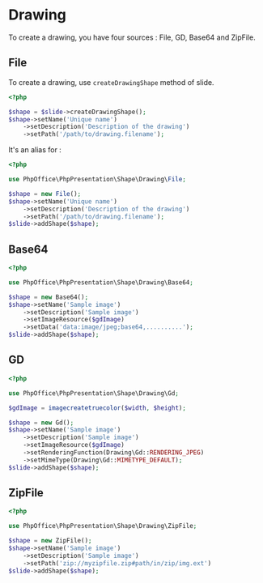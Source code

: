 # Drawing

To create a drawing, you have four sources : File, GD, Base64 and ZipFile.

## File

To create a drawing, use `createDrawingShape` method of slide.

``` php
<?php

$shape = $slide->createDrawingShape();
$shape->setName('Unique name')
    ->setDescription('Description of the drawing')
    ->setPath('/path/to/drawing.filename');
```

It's an alias for :

``` php
<?php

use PhpOffice\PhpPresentation\Shape\Drawing\File;

$shape = new File();
$shape->setName('Unique name')
    ->setDescription('Description of the drawing')
    ->setPath('/path/to/drawing.filename');
$slide->addShape($shape);
```

## Base64

``` php
<?php

use PhpOffice\PhpPresentation\Shape\Drawing\Base64;

$shape = new Base64();
$shape->setName('Sample image')
    ->setDescription('Sample image')
    ->setImageResource($gdImage)
    ->setData('data:image/jpeg;base64,..........');
$slide->addShape($shape);
```

## GD

``` php
<?php

use PhpOffice\PhpPresentation\Shape\Drawing\Gd;

$gdImage = imagecreatetruecolor($width, $height);

$shape = new Gd();
$shape->setName('Sample image')
    ->setDescription('Sample image')
    ->setImageResource($gdImage)
    ->setRenderingFunction(Drawing\Gd::RENDERING_JPEG)
    ->setMimeType(Drawing\Gd::MIMETYPE_DEFAULT);
$slide->addShape($shape);
```

## ZipFile

``` php
<?php

use PhpOffice\PhpPresentation\Shape\Drawing\ZipFile;

$shape = new ZipFile();
$shape->setName('Sample image')
    ->setDescription('Sample image')
    ->setPath('zip://myzipfile.zip#path/in/zip/img.ext')
$slide->addShape($shape);
```

